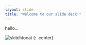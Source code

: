 ```yaml
---
layout: slide
title: "Welcome to our slide deck!"
---
```


hello...

![skitchtocat](https://octodex.github.com/images/skitchtocat.png)
{: .center}

